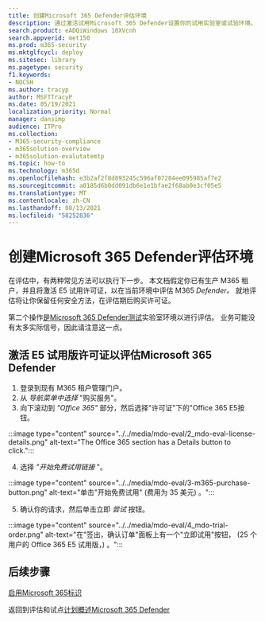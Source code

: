 ```yaml
---
title: 创建Microsoft 365 Defender评估环境
description: 通过激活试用Microsoft 365 Defender设置你的试用实验室或试验环境。 然后设置 Microsoft Defender for Identity (MDI) 所有其他 M365D 评估。
search.product: eADQiWindows 10XVcnh
search.appverid: met150
ms.prod: m365-security
ms.mktglfcycl: deploy
ms.sitesec: library
ms.pagetype: security
f1.keywords:
- NOCSH
ms.author: tracyp
author: MSFTTracyP
ms.date: 05/19/2021
localization_priority: Normal
manager: dansimp
audience: ITPro
ms.collection:
- M365-security-compliance
- m365solution-overview
- m365solution-evalutatemtp
ms.topic: how-to
ms.technology: m365d
ms.openlocfilehash: e3b2af2f8d893245c596af07284ee095985af7e2
ms.sourcegitcommit: a0185d6b0dd091db6e1e1bfae2f68ab0e3cf05e5
ms.translationtype: MT
ms.contentlocale: zh-CN
ms.lasthandoff: 08/13/2021
ms.locfileid: "58252836"
---
```

# <a name="create-the-microsoft-365-defender-evaluation-environment"></a>创建Microsoft 365 Defender评估环境

在评估中，有两种常见方法可以执行下一步。 本文档假定你已有生产 M365 租户，并且将激活 E5 试用许可证，以在当前环境中评估 M365 *Defender。* 就地评估将让你保留任何安全方法，在评估期后购买许可证。

第二个操作[是Microsoft 365 Defender测试](setup-m365deval.md)实验室环境以进行评估。 业务可能没有太多实际信号，因此请注意这一点。

## <a name="to-activate-e5-trial-licenses-to-evaluate-microsoft-365-defender"></a>激活 E5 试用版许可证以评估Microsoft 365 Defender 
1. 登录到现有 M365 租户管理门户。
2. 从 *导航菜单中选择* "购买服务"。
3. 向下滚动到 *"Office 365"* 部分，然后选择"许可证"下的"Office 365 E5按钮。

:::image type="content" source="../../media/mdo-eval/2_mdo-eval-license-details.png" alt-text="The Office 365 section has a Details button to click.":::

4. 选择 *"开始免费试用链接* "。

:::image type="content" source="../../media/mdo-eval/3-m365-purchase-button.png" alt-text="单击&quot;开始免费试用&quot; (费用为 35 美元) 。":::

5. 确认你的请求，然后单击立即 *尝试* 按钮。

:::image type="content" source="../../media/mdo-eval/4_mdo-trial-order.png" alt-text="在&quot;签出，确认订单&quot;面板上有一个&quot;立即试用&quot;按钮， (25 个用户的 Office 365 E5 试用版，) 。":::

## <a name="next-steps"></a>后续步骤
[启用Microsoft 365标识](eval-defender-identity-overview.md)

返回到评估和试点[计划概述Microsoft 365 Defender](eval-overview.md)